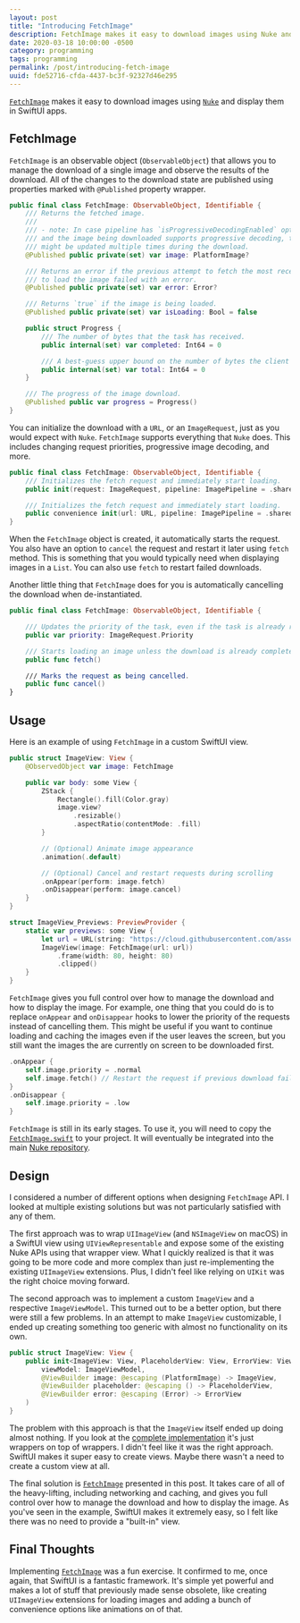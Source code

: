```yaml
---
layout: post
title: "Introducing FetchImage"
description: FetchImage makes it easy to download images using Nuke and display them in SwiftUI apps
date: 2020-03-18 10:00:00 -0500
category: programming
tags: programming
permalink: /post/introducing-fetch-image
uuid: fde52716-cfda-4437-bc3f-92327d46e295
---
```


[`FetchImage`](https://gist.github.com/kean/c40df0a9fef31c377757882ac30296dc) makes it easy to download images using [`Nuke`](https://github.com/kean/Nuke) and display them in SwiftUI apps.

## FetchImage

`FetchImage` is an observable object (`ObservableObject`) that allows you to manage the download of a single image and observe the results of the download. All of the changes to the download state are published using properties marked with `@Published` property wrapper.

```swift
public final class FetchImage: ObservableObject, Identifiable {
    /// Returns the fetched image.
    ///
    /// - note: In case pipeline has `isProgressiveDecodingEnabled` option enabled
    /// and the image being downloaded supports progressive decoding, the `image`
    /// might be updated multiple times during the download.
    @Published public private(set) var image: PlatformImage?

    /// Returns an error if the previous attempt to fetch the most recent attempt
    /// to load the image failed with an error.
    @Published public private(set) var error: Error?

    /// Returns `true` if the image is being loaded.
    @Published public private(set) var isLoading: Bool = false

    public struct Progress {
        /// The number of bytes that the task has received.
        public internal(set) var completed: Int64 = 0

        /// A best-guess upper bound on the number of bytes the client expects to send.
        public internal(set) var total: Int64 = 0
    }

    /// The progress of the image download.
    @Published public var progress = Progress()
}
```

You can initialize the download with a `URL`, or an `ImageRequest`, just as you would expect with `Nuke`. `FetchImage` supports everything that `Nuke` does. This includes changing request priorities, progressive image decoding, and more.

```swift
public final class FetchImage: ObservableObject, Identifiable {
    /// Initializes the fetch request and immediately start loading.
    public init(request: ImageRequest, pipeline: ImagePipeline = .shared)

    /// Initializes the fetch request and immediately start loading.
    public convenience init(url: URL, pipeline: ImagePipeline = .shared)
}
```

When the `FetchImage` object is created, it automatically starts the request. You also have an option to `cancel` the request and restart it later using `fetch` method. This is something that you would typically need when displaying images in a `List`. You can also use `fetch` to restart failed downloads.

Another little thing that `FetchImage` does for you is automatically cancelling the download when de-instantiated.

```swift
public final class FetchImage: ObservableObject, Identifiable {

    /// Updates the priority of the task, even if the task is already running.
    public var priority: ImageRequest.Priority

	/// Starts loading an image unless the download is already completed successfully.
    public func fetch()

    /// Marks the request as being cancelled.
    public func cancel()
}
```

## Usage

Here is an example of using `FetchImage` in a custom SwiftUI view.

```swift
public struct ImageView: View {
    @ObservedObject var image: FetchImage

    public var body: some View {
        ZStack {
            Rectangle().fill(Color.gray)
            image.view?
                .resizable()
                .aspectRatio(contentMode: .fill)
        }

        // (Optional) Animate image appearance
        .animation(.default)

        // (Optional) Cancel and restart requests during scrolling
        .onAppear(perform: image.fetch)
        .onDisappear(perform: image.cancel)
    }
}

struct ImageView_Previews: PreviewProvider {
    static var previews: some View {
    	let url = URL(string: "https://cloud.githubusercontent.com/assets/1567433/9781817/ecb16e82-57a0-11e5-9b43-6b4f52659997.jpg")!
        ImageView(image: FetchImage(url: url))
            .frame(width: 80, height: 80)
            .clipped()
    }
}
```

`FetchImage` gives you full control over how to manage the download and how to display the image. For example, one thing that you could do is to replace `onAppear` and `onDisappear` hooks to lower the priority of the requests instead of cancelling them. This might be useful if you want to continue loading and caching the images even if the user leaves the screen, but you still want the images the are currently on screen to be downloaded first.

```swift
.onAppear {
    self.image.priority = .normal
    self.image.fetch() // Restart the request if previous download failed
}
.onDisappear {
    self.image.priority = .low
}
```

`FetchImage` is still in its early stages. To use it, you will need to copy the [`FetchImage.swift`](https://gist.github.com/kean/c40df0a9fef31c377757882ac30296dc) to your project. It will eventually be integrated into the main [Nuke repository](https://github.com/kean/Nuke).

## Design

I considered a number of different options when designing `FetchImage` API. I looked at multiple existing solutions but was not particularly satisfied with any of them.

The first approach was to wrap `UIImageView` (and `NSImageView` on macOS) in a SwiftUI view using `UIViewRepresentable` and expose some of the existing Nuke APIs using that wrapper view. What I quickly realized is that it was going to be more code and more complex than just re-implementing the existing `UIImageView` extensions. Plus, I didn't feel like relying on `UIKit` was the right choice moving forward.

The second approach was to implement a custom `ImageView` and a respective `ImageViewModel`. This turned out to be a better option, but there were still a few problems. In an attempt to make `ImageView` customizable, I ended up creating something too generic with almost no functionality on its own.

```swift
public struct ImageView: View {
    public init<ImageView: View, PlaceholderView: View, ErrorView: View>(
        viewModel: ImageViewModel,
        @ViewBuilder image: @escaping (PlatformImage) -> ImageView,
        @ViewBuilder placeholder: @escaping () -> PlaceholderView,
        @ViewBuilder error: @escaping (Error) -> ErrorView
    ) 
}
```

The problem with this approach is that the `ImageView` itself ended up doing almost nothing. If you look at the [complete implementation](https://gist.github.com/kean/06dbb043b65c3a22b21a0adb1bee25d6) it's just wrappers on top of wrappers. I didn't feel like it was the right approach. SwiftUI makes it super easy to create views. Maybe there wasn't a need to create a custom view at all.

The final solution is [`FetchImage`](https://gist.github.com/kean/c40df0a9fef31c377757882ac30296dc) presented in this post. It takes care of all of the heavy-lifting, including networking and caching, and gives you full control over how to manage the download and how to display the image. As you've seen in the example, SwiftUI makes it extremely easy, so I felt like there was no need to provide a "built-in" view.

## Final Thoughts

Implementing [`FetchImage`](https://gist.github.com/kean/c40df0a9fef31c377757882ac30296dc) was a fun exercise. It confirmed to me, once again, that SwiftUI is a fantastic framework. It's simple yet powerful and makes a lot of stuff that previously made sense obsolete, like creating `UIImageView` extensions for loading images and adding a bunch of convenience options like animations on of that.
